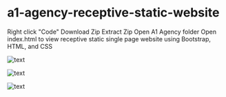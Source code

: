# a1-agency-receptive-static-website

Right click "Code"
Download Zip
Extract Zip
Open A1 Agency folder
Open index.html to view receptive static single page website using Bootstrap, HTML, and CSS

![text](https://i.imgur.com/2zY1Rcd.png)

![text](https://i.imgur.com/huD9LQ1.png)

![text](https://i.imgur.com/k5DcRpj.png)

